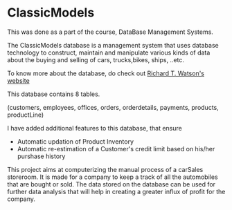 # ClassicModels

This was done as a part of the course, DataBase Management Systems.

The ClassicModels database is a management system that uses database technology to construct, maintain and manipulate various kinds of data about the buying and selling of cars, trucks,bikes, ships, ..etc.

To know more about the database, do check out [Richard T. Watson's website](https://www.richardtwatson.com/dm6e/Reader/ClassicModels.html)

This database contains 8 tables.

(customers, employees, offices, orders, orderdetails, payments, products, productLine)

I have added additional features to this database, that ensure 
- Automatic updation of Product Inventory 
- Automatic re-estimation of a Customer's credit limit based on his/her purshase history

This project aims at computerizing the manual process of a carSales storeroom. It is made for a company to keep a track of all the automobiles that are bought or sold.
The data stored on the database can be used for further data analysis that will help in creating a greater influx of profit for the company.
